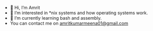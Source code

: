 - 👋 Hi, I’m Amrit
- 👀 I’m interested in *nix systems and how operating systems work.
- 🌱 I’m currently learning bash and assembly.
- You can contact me on amritkumarmeena01@gmail.com

<!---
xyzzy35/xyzzy35 is a ✨ special ✨ repository because its `README.md` (this file) appears on your GitHub profile.
You can click the Preview link to take a look at your changes.
--->
